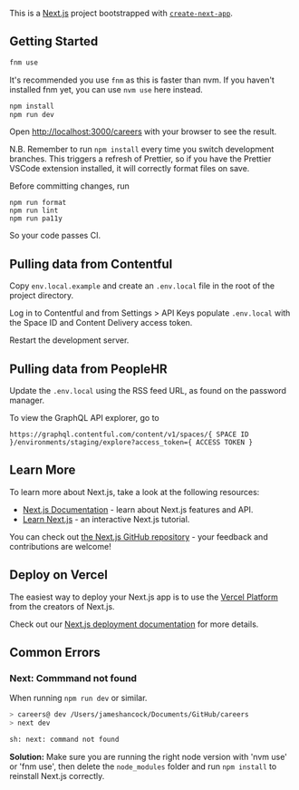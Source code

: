 This is a [Next.js](https://nextjs.org/) project bootstrapped with [`create-next-app`](https://github.com/vercel/next.js/tree/canary/packages/create-next-app).

## Getting Started

```bash
fnm use
```

It's recommended you use `fnm` as this is faster than nvm. If you haven't installed fnm yet, you can use `nvm use` here instead.

```bash
npm install
npm run dev
```

Open [http://localhost:3000/careers](http://localhost:3000/careers) with your browser to see the result.

N.B. Remember to run `npm install` every time you switch development branches. This triggers a refresh of Prettier, so if you have the Prettier VSCode extension installed, it will correctly format files on save.

Before committing changes, run

```
npm run format
npm run lint
npm run pa11y
```

So your code passes CI.

## Pulling data from Contentful

Copy `env.local.example` and create an `.env.local` file in the root of the project directory.

Log in to Contentful and from Settings > API Keys populate `.env.local` with the Space ID and Content Delivery access token.

Restart the development server.

## Pulling data from PeopleHR

Update the `.env.local` using the RSS feed URL, as found on the password manager.

To view the GraphQL API explorer, go to

```
https://graphql.contentful.com/content/v1/spaces/{ SPACE ID }/environments/staging/explore?access_token={ ACCESS TOKEN }
```

## Learn More

To learn more about Next.js, take a look at the following resources:

- [Next.js Documentation](https://nextjs.org/docs) - learn about Next.js features and API.
- [Learn Next.js](https://nextjs.org/learn) - an interactive Next.js tutorial.

You can check out [the Next.js GitHub repository](https://github.com/vercel/next.js/) - your feedback and contributions are welcome!

## Deploy on Vercel

The easiest way to deploy your Next.js app is to use the [Vercel Platform](https://vercel.com/new?utm_medium=default-template&filter=next.js&utm_source=create-next-app&utm_campaign=create-next-app-readme) from the creators of Next.js.

Check out our [Next.js deployment documentation](https://nextjs.org/docs/deployment) for more details.

## Common Errors

### Next: Commmand not found

When running `npm run dev` or similar.

```bash
> careers@ dev /Users/jameshancock/Documents/GitHub/careers
> next dev

sh: next: command not found
```

**Solution:** Make sure you are running the right node version with 'nvm use' or 'fnm use', then delete the `node_modules` folder and run `npm install` to reinstall Next.js correctly.

